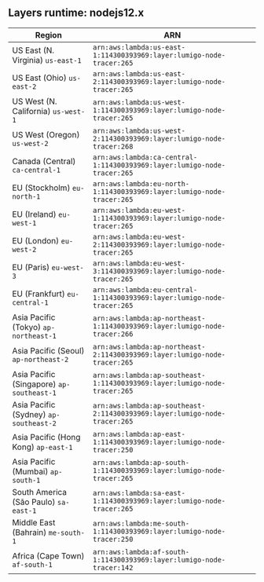 Layers runtime: nodejs12.x
----
| Region | ARN |
| --- | --- |
|US East (N. Virginia)  `us-east-1`|`arn:aws:lambda:us-east-1:114300393969:layer:lumigo-node-tracer:265`|
|US East (Ohio)  `us-east-2`|`arn:aws:lambda:us-east-2:114300393969:layer:lumigo-node-tracer:265`|
|US West (N. California)  `us-west-1`|`arn:aws:lambda:us-west-1:114300393969:layer:lumigo-node-tracer:265`|
|US West (Oregon)  `us-west-2`|`arn:aws:lambda:us-west-2:114300393969:layer:lumigo-node-tracer:268`|
|Canada (Central)  `ca-central-1`|`arn:aws:lambda:ca-central-1:114300393969:layer:lumigo-node-tracer:265`|
|EU (Stockholm)  `eu-north-1`|`arn:aws:lambda:eu-north-1:114300393969:layer:lumigo-node-tracer:265`|
|EU (Ireland)  `eu-west-1`|`arn:aws:lambda:eu-west-1:114300393969:layer:lumigo-node-tracer:265`|
|EU (London)  `eu-west-2`|`arn:aws:lambda:eu-west-2:114300393969:layer:lumigo-node-tracer:265`|
|EU (Paris)  `eu-west-3`|`arn:aws:lambda:eu-west-3:114300393969:layer:lumigo-node-tracer:265`|
|EU (Frankfurt)  `eu-central-1`|`arn:aws:lambda:eu-central-1:114300393969:layer:lumigo-node-tracer:265`|
|Asia Pacific (Tokyo)  `ap-northeast-1`|`arn:aws:lambda:ap-northeast-1:114300393969:layer:lumigo-node-tracer:266`|
|Asia Pacific (Seoul)  `ap-northeast-2`|`arn:aws:lambda:ap-northeast-2:114300393969:layer:lumigo-node-tracer:265`|
|Asia Pacific (Singapore)  `ap-southeast-1`|`arn:aws:lambda:ap-southeast-1:114300393969:layer:lumigo-node-tracer:265`|
|Asia Pacific (Sydney)  `ap-southeast-2`|`arn:aws:lambda:ap-southeast-2:114300393969:layer:lumigo-node-tracer:265`|
|Asia Pacific (Hong Kong)  `ap-east-1`|`arn:aws:lambda:ap-east-1:114300393969:layer:lumigo-node-tracer:250`|
|Asia Pacific (Mumbai)  `ap-south-1`|`arn:aws:lambda:ap-south-1:114300393969:layer:lumigo-node-tracer:265`|
|South America (São Paulo)  `sa-east-1`|`arn:aws:lambda:sa-east-1:114300393969:layer:lumigo-node-tracer:265`|
|Middle East (Bahrain)  `me-south-1`|`arn:aws:lambda:me-south-1:114300393969:layer:lumigo-node-tracer:250`|
|Africa (Cape Town)  `af-south-1`|`arn:aws:lambda:af-south-1:114300393969:layer:lumigo-node-tracer:142`|
